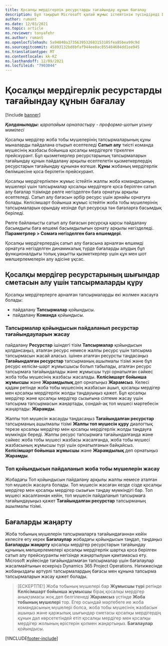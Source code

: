 ```yaml
---
title: Қосалқы мердігерлік ресурстарды тағайындау құнын бағалау
description: Бұл тақырып Microsoft қалай жұмыс істейтінін түсіндіреді Dynamics 365 Project Operations қосалқы мердігерлік ресурстарды тағайындау бойынша шығындар сметасын есептейді.
author: rumant
ms.date: 12/03/2021
ms.topic: article
ms.reviewer: tonyafehr
ms.author: rumant
ms.openlocfilehash: 5a94840a3735639532683153105fea85bea99c9d
ms.sourcegitcommit: 45893132bd8bfaf944ee0ac855484684dd1ee945
ms.translationtype: MT
ms.contentlocale: kk-KZ
ms.lasthandoff: 12/09/2021
ms.locfileid: "7903044"
---
```

# <a name="cost-estimation-of-subcontracted-resource-assignments"></a>Қосалқы мердігерлік ресурстарды тағайындау құнын бағалау

[!include [banner](../../includes/dataverse-preview.md)]

_**Қолданылады:** қарапайым орналастыру - проформа-шотын ұсыну мәмілесі_

Қосалқы мердігер жоба тобы мүшелерінің тапсырмаларының құны мыналарды пайдалана отырып есептеледі **Сатып алу** тиісті команда мүшесінің жазбасы бойынша қосалқы мердігерге тіркелген прейскурант. Бұл қызметкерлер ресурстарының тапсырмаларын тағайындау құнын пайдалану арқылы есептелетін қызметкерлердің ресурстарын тағайындау құнынан өзгеше. **Құны** жобаның мердігерлік бөлімшесіне қоса берілетін прейскурант. 

Қосалқы мердігерлікпен жұмыс істейтін жалпы жоба командасының мүшелері үшін тапсырмалар қосалқы мердігерге қоса берілген сатып алу бағалар тізімінде рөлге негізделген баға орнатуы арқылы есептеледі. Сатып алу бағасын әрбір ресурс үшін арнайы орнатуға болады. Келісімшарт бойынша жұмыс істейтін жоба тобы мүшелерінің тапсырмаларын орындау кезінде бұл ресурсқа тән бағаларға басымдық беріледі. 

Рөлге байланысты сатып алу бағасын ресурсқа қарсы пайдалану басымдығы баға өлшемі басымдылығын орнату арқылы негізделеді. **Параметрлер > Сомаға негізделген баға өлшемдері**.

Қосалқы мердігерлердің сатып алу бағасына арналған өлшемді орнатуға негізделген динамикалық түрде бағаларды алудың бұл функционалдығы толық уақытты қызметкерлер үшін құн мен шот мөлшерлемелерін алу әдісіне ұқсас. 

## <a name="creating-task-assignments-for-getting-cost-estimates-of-subcontractor-resources"></a>Қосалқы мердігер ресурстарының шығындар сметасын алу үшін тапсырмаларды құру

Қосалқы мердігерлерге арналған тапсырмаларды екі жолмен жасауға болады: 
- пайдалану **Тапсырмалар** қойындысы.
- пайдалану **Команда** қойындысы.

### <a name="creating-resources-assignments-using-the-tasks-tab"></a>Тапсырмалар қойындысын пайдаланып ресурстар тағайындауларын жасау
пайдалану **Ресурстар** ішіндегі тізім **Тапсырмалар** қойындысын қолдансаңыз, аталған ресурс немесе жалпы ресурс үшін тапсырма тапсырмасын жасай аласыз. ішінен аталған ресурсты таңдасаңыз **Тағайындалған ресурстар** тапсырманың ашылмалы тізімі және бұл ресурс келісім-шарт жұмысшысы болып табылады, аталған ресурс тапсырмаға тағайындалады және жұмысшы түрі орнатылған сәйкес жоба тобы мүшесінің жазбасы жасалады. **Келісімшарт бойынша жұмысшы** және **Жарамдылық** деп орнатыңыз **Жарамсыз**. Келесі қадам ретінде жоба тобы мүшесінің жазбасын ашып, қосалқы мердігер мен қосалқы мердігерлік жолды таңдауыңыз қажет. Бұл қосалқы мердігер және қосалқы мердігер сызығына сілтеме жасау үшін тапсырма тапсырмасын жаңартады, сондай-ақ топ мүшесі мәртебесін жаңартады: **Жарамды**.

Жалпы топ мүшесін жасауды таңдасаңыз **Тағайындалған ресурстар** тапсырманың ашылмалы тізімі **Жалпы топ мүшесін құру** диалогтық терезе қосалқы мердігер мен қосалқы мердігерлік жолды таңдауға мүмкіндік береді. Жалпы ресурс тапсырмаға тағайындалғанда және сәйкес жоба тобы мүшесі жазбасы жасалғанда, жоба тобы мүшесі жазбасының жұмысшы түрі үшін орнатылғанын байқайсыз. **Келісімшарт бойынша жұмысшы** және **Жарамдылық** деп орнатыңыз **Жарамды**.

### <a name="creating-project-team-members-using-the-team-tab"></a>Топ қойындысын пайдаланып жоба тобы мүшелерін жасау
Жобадағы Топ қойындысын пайдалану арқылы жалпы немесе аталған топ мүшесін жасауға болады. Топ мүшесін жасаған кезде сізде қосалқы мердігер мен қосалқы мердігер сызығын таңдау мүмкіндігі бар. Топ мүшесі жасалғаннан кейін, топ мүшесін пайдаланып тапсырмаға тағайындауыңыз қажет **Тағайындалған ресурстар** тапсырманың ашылмалы тізімі. 

## <a name="updating-estimates"></a>Бағаларды жаңарту
Жоба тобының мүшелерін тапсырмаларға тағайындағаннан кейін келесіге өту керек **Бағалаулар** жобадағы қойындысын таңдап, таңдаңыз **Бағаларды жаңарту** қосалқы мердігер ресурстарын тағайындау құнының мөлшерлемелері қосалқы мердігерлік шартқа қоса берілген сатып алу прейскуранты негізінде жаңартылуын қамтамасыз ету. Microsoft жүйесінде тағайындалмаған тапсырмалар үшін бағалаулар жасалмайтынын ескеріңіз Dynamics 365 Project Operations. Нәтижесінде жобаңыздағы әртүрлі тапсырмалардың бағасы мен құнына тапсырма тапсырмаларын жасау қажет болады. 

> [ЕСКЕРТПЕ!] Жоба тобының мүшелері бар **Жұмысшы түрі** ретінде **Келісімшарт бойынша жұмысшы** бірақ қосалқы мердігер анықтамасы жоқ деп белгіленеді **Жарамсыз** үстінде **Жоба тобының мүшелері** тор. Егер осындай мәртебеге ие жоба командасының мүшелері болса, жоба тобы мүшесінің жазбасын ашыңыз және қаржылық шығындар сметасы қосалқы мердігердің құнын дәл көрсететіндей етіп қосалқы мердігер мен қосалқы мердігер жолының өрістерін қолмен жаңартыңыз. **Бағалаулар** қойындысы. 


[!INCLUDE[footer-include](../../includes/footer-banner.md)]
